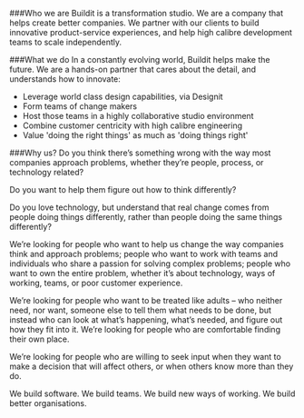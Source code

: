 ###Who we are
Buildit is a transformation studio. We are a company that helps create better companies. We partner with our clients to build innovative product-service experiences, and help high calibre development teams to scale independently.

###What we do
In a constantly evolving world, Buildit helps make the future. We are a hands-on partner that cares about the detail, and understands how to innovate:

* Leverage world class design capabilities, via Designit
* Form teams of change makers
* Host those teams in a highly collaborative studio environment
* Combine customer centricity with high calibre engineering
* Value 'doing the right things' as much as 'doing things right'

###Why us?
Do you think there’s something wrong with the way most companies approach problems, whether they’re people, process, or technology related?

Do you want to help them figure out how to think differently?

Do you love technology, but understand that real change comes from people doing things differently, rather than people doing the same things differently?

We’re looking for people who want to help us change the way companies think and approach problems; people who want to work with teams and individuals who share a passion for solving complex problems; people who want to own the entire problem, whether it’s about technology, ways of working, teams, or poor customer experience.

We’re looking for people who want to be treated like adults – who neither need, nor want, someone else to tell them what needs to be done, but instead who can look at what’s happening, what’s needed, and figure out how they fit into it. We’re looking for people who are comfortable finding their own place.

We’re looking for people who are willing to seek input when they want to make a decision that will affect others, or when others know more than they do.

We build software. We build teams. We build new ways of working. We build better organisations.
